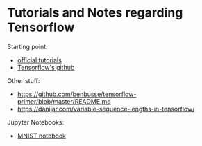 # Tutorials and Notes regarding Tensorflow

Starting point:
* [official tutorials](https://www.tensorflow.org/tutorials/)
* [Tensorflow's github](https://github.com/tensorflow)

Other stuff:
* https://github.com/benbusse/tensorflow-primer/blob/master/README.md
* https://danijar.com/variable-sequence-lengths-in-tensorflow/

Jupyter Notebooks:

* [MNIST notebook](https://github.com/T-B-F/Notes-DL/blob/master/tensorflow/mnist/mnist_tf.ipynb)

